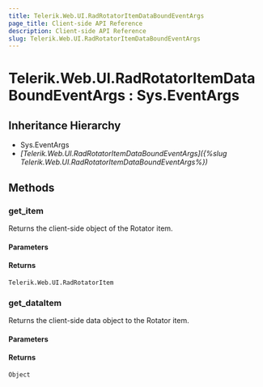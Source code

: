 ```yaml
---
title: Telerik.Web.UI.RadRotatorItemDataBoundEventArgs
page_title: Client-side API Reference
description: Client-side API Reference
slug: Telerik.Web.UI.RadRotatorItemDataBoundEventArgs
---
```


# Telerik.Web.UI.RadRotatorItemDataBoundEventArgs : Sys.EventArgs 

## Inheritance Hierarchy

* Sys.EventArgs
* *[Telerik.Web.UI.RadRotatorItemDataBoundEventArgs]({%slug Telerik.Web.UI.RadRotatorItemDataBoundEventArgs%})*

## Methods

###  get_item

Returns the client-side object of the Rotator item. 

#### Parameters

#### Returns

`Telerik.Web.UI.RadRotatorItem` 

###  get_dataItem

Returns the client-side data object to the Rotator item. 

#### Parameters

#### Returns

`Object` 
